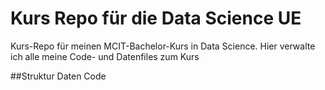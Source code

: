 # Kurs Repo für die Data Science UE
Kurs-Repo für meinen MCIT-Bachelor-Kurs in Data Science. Hier verwalte ich alle meine Code- und Datenfiles zum Kurs

##Struktur
Daten
Code
